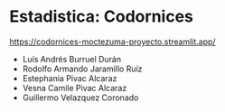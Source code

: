 # Estadistica: Codornices

https://codornices-moctezuma-proyecto.streamlit.app/

- Luís Andrés Burruel Durán
- Rodolfo Armando Jaramillo Ruíz
- Estephania Pivac Alcaraz
- Vesna Camile Pivac Alcaraz
- Guillermo Velazquez Coronado
  
